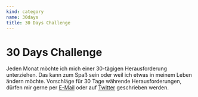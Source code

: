 ```yaml
---
kind: category
name: 30days
title: 30 Days Challenge
---
```


# 30 Days Challenge

Jeden Monat möchte ich mich einer 30-tägigen Herausforderung unterziehen. Das
kann zum Spaß sein oder weil ich etwas in meinem Leben ändern möchte.
Vorschläge für 30 Tage währende Herausforderungen, dürfen mir gerne per [E-Mail]
oder auf [Twitter] geschrieben werden.


[e-mail]: http://rosetree.de/micha/
  "Hier findest du, neben E-Mail, noch eine Reihe von Kontaktmöglichkeiten."

[twitter]: https://twitter.com/r0setree
  "Mein Twitter Account."
